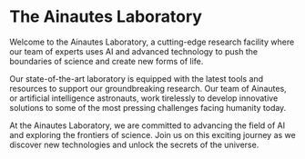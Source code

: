 <!--
Write me markdown content of website with wallpaper:

"A futuristic laboratory where Ainautes use AI and advanced technology to create new forms of life."

The header of the page should not be copy of the text but rather a real content of the website which is using this wallpaper.
-->

<!--font:Inter-->

# The Ainautes Laboratory

Welcome to the Ainautes Laboratory, a cutting-edge research facility where our team of experts uses AI and advanced technology to push the boundaries of science and create new forms of life.

Our state-of-the-art laboratory is equipped with the latest tools and resources to support our groundbreaking research. Our team of Ainautes, or artificial intelligence astronauts, work tirelessly to develop innovative solutions to some of the most pressing challenges facing humanity today.

At the Ainautes Laboratory, we are committed to advancing the field of AI and exploring the frontiers of science. Join us on this exciting journey as we discover new technologies and unlock the secrets of the universe.
